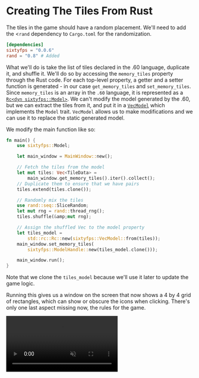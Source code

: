 # Creating The Tiles From Rust

The tiles in the game should have a random placement. We'll need to add the <`rand` dependency to
`Cargo.toml` for the randomization.

```toml
[dependencies]
sixtyfps = "0.0.6"
rand = "0.8" # Added
```

What we'll do is take the list of tiles declared in the .60 language, duplicate it, and shuffle it.
We'll do so by accessing the `memory_tiles` property through the Rust code. For each top-level property,
a getter and a setter function is generated - in our case `get_memory_tiles` and `set_memory_tiles`.
Since `memory_tiles` is an array in the `.60` language, it is represented as a [`Rc<dyn sixtyfps::Model>`](https://sixtyfps.io/docs/rust/sixtyfps/trait.model).
We can't modify the model generated by the .60, but we can extract the tiles from it, and put it
in a [`VecModel`](https://sixtyfps.io/docs/rust/sixtyfps/struct.vecmodel) which implements the `Model` trait.
`VecModel` allows us to make modifications and we can use it to replace the static generated model.

We modify the main function like so:

```rust
fn main() {
    use sixtyfps::Model;

    let main_window = MainWindow::new();

    // Fetch the tiles from the model
    let mut tiles: Vec<TileData> =
        main_window.get_memory_tiles().iter().collect();
    // Duplicate them to ensure that we have pairs
    tiles.extend(tiles.clone());

    // Randomly mix the tiles
    use rand::seq::SliceRandom;
    let mut rng = rand::thread_rng();
    tiles.shuffle(&amp;mut rng);

    // Assign the shuffled Vec to the model property
    let tiles_model =
        std::rc::Rc::new(sixtyfps::VecModel::from(tiles));
    main_window.set_memory_tiles(
        sixtyfps::ModelHandle::new(tiles_model.clone()));

    main_window.run();
}
```

Note that we clone the `tiles_model` because we'll use it later to update the game logic.

Running this gives us a window on the screen that now shows a 4 by 4 grid of rectangles, which can show or obscure
the icons when clicking. There's only one last aspect missing now, the rules for the game.

<video autoplay loop muted playsinline src="https://sixtyfps.io/blog/memory-game-tutorial/creating-the-tiles-from-rust.mp4"></video>


